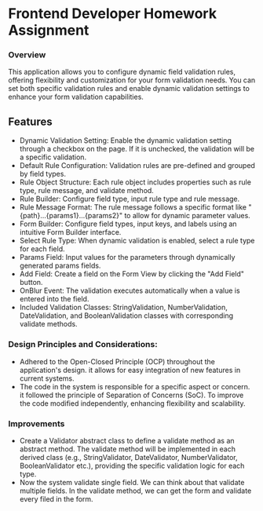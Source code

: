 # Frontend Developer Homework Assignment

### Overview
This application allows you to configure dynamic field validation rules, offering flexibility and customization for your form validation needs. You can set both specific validation rules and enable dynamic validation settings to enhance your form validation capabilities.

## Features

- Dynamic Validation Setting: Enable the dynamic validation setting through a checkbox on the page. If it is unchecked, the validation will be a specific validation.
- Default Rule Configuration: Validation rules are pre-defined and grouped by field types.
- Rule Object Structure: Each rule object includes properties such as rule type, rule message, and validate method.
- Rule Builder: Configure field type, input rule type and rule message.
- Rule Message Format: The rule message follows a specific format like "{path}...{params1}...{params2}" to allow for dynamic parameter values.
- Form Builder: Configure field types, input keys, and labels using an intuitive Form Builder interface.
- Select Rule Type: When dynamic validation is enabled, select a rule type for each field.
- Params Field: Input values for the parameters through dynamically generated params fields.
- Add Field: Create a field on the Form View by clicking the "Add Field" button.
- OnBlur Event: The validation executes automatically when a value is entered into the field.
- Included Validation Classes: StringValidation, NumberValidation, DateValidation, and BooleanValidation classes with corresponding validate methods.

### Design Principles and Considerations:
- Adhered to the Open-Closed Principle (OCP) throughout the application's design. it allows for easy integration of new features in current systems.
- The code in the system is responsible for a specific aspect or concern. it followed the principle of Separation of Concerns (SoC). To improve the code modified independently, enhancing flexibility and scalability.

### Improvements
- Create a Validator abstract class to define a validate method as an abstract method. The validate method will be implemented in each derived class (e.g., StringValidator, DateValidator, NumberValidator, BooleanValidator etc.), providing the specific validation logic for each type.
- Now the system validate single field. We can think about that validate multiple fields. In the validate method, we can get the form and validate every filed in the form.
